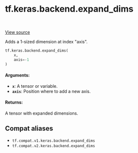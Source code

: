 <div itemscope itemtype="http://developers.google.com/ReferenceObject">
<meta itemprop="name" content="tf.keras.backend.expand_dims" />
<meta itemprop="path" content="Stable" />
</div>

# tf.keras.backend.expand_dims

<!-- Insert buttons and diff -->

<table class="tfo-notebook-buttons tfo-api" align="left">
</table>

<a target="_blank" href="/code/stable/tensorflow/python/keras/backend.py">View source</a>



Adds a 1-sized dimension at index "axis".

``` python
tf.keras.backend.expand_dims(
    x,
    axis=-1
)
```



<!-- Placeholder for "Used in" -->


#### Arguments:


* <b>`x`</b>: A tensor or variable.
* <b>`axis`</b>: Position where to add a new axis.


#### Returns:

A tensor with expanded dimensions.


## Compat aliases

* `tf.compat.v1.keras.backend.expand_dims`
* `tf.compat.v2.keras.backend.expand_dims`

